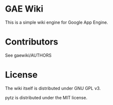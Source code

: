 GAE Wiki
========

This is a simple wiki engine for Google App Engine.


Contributors
============

See gaewiki/AUTHORS


License
=======

The wiki itself is distributed under GNU GPL v3.

pytz is distributed under the MIT license.

